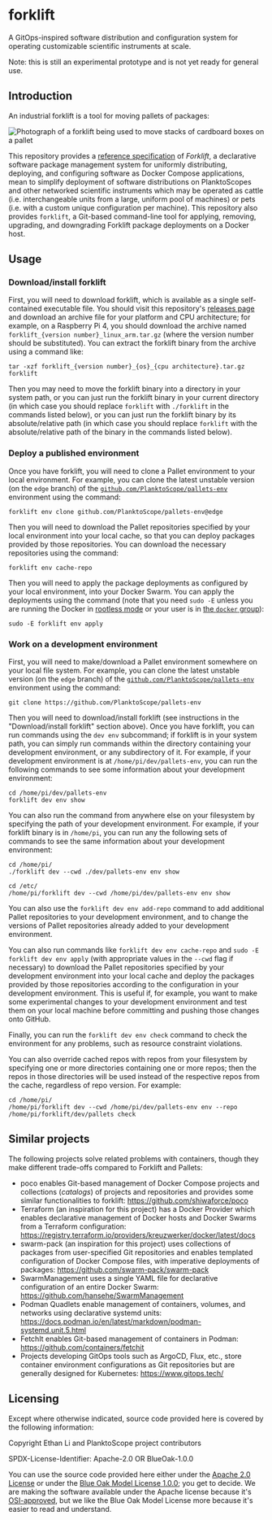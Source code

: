 # forklift

A GitOps-inspired software distribution and configuration system for operating customizable scientific instruments at scale.

Note: this is still an experimental prototype and is not yet ready for general use.

## Introduction

An industrial forklift is a tool for moving pallets of packages:

![Photograph of a forklift being used to move stacks of cardboard boxes on a pallet](https://images.rawpixel.com/image_1000/cHJpdmF0ZS9sci9pbWFnZXMvd2Vic2l0ZS8yMDIyLTExL2ZsNDk3OTgwOTA2MjctaW1hZ2UuanBn.jpg)

This repository provides a [reference specification](reference.md) of _Forklift_, a declarative software package management system for uniformly distributing, deploying, and configuring software as Docker Compose applications, mean to simplify deployment of software distributions on PlanktoScopes and other networked scientific instruments which may be operated as cattle (i.e. interchangeable units from a large, uniform pool of machines) or pets (i.e. with a custom unique configuration per machine). This repository also provides `forklift`, a Git-based command-line tool for applying, removing, upgrading, and downgrading Forklift package deployments on a Docker host.

## Usage

### Download/install forklift

First, you will need to download forklift, which is available as a single self-contained executable file. You should visit this repository's [releases page](https://github.com/PlanktoScope/forklift/releases/latest) and download an archive file for your platform and CPU architecture; for example, on a Raspberry Pi 4, you should download the archive named `forklift_{version number}_linux_arm.tar.gz` (where the version number should be substituted). You can extract the forklift binary from the archive using a command like:
```
tar -xzf forklift_{version number}_{os}_{cpu architecture}.tar.gz forklift
```

Then you may need to move the forklift binary into a directory in your system path, or you can just run the forklift binary in your current directory (in which case you should replace `forklift` with `./forklift` in the commands listed below), or you can just run the forklift binary by its absolute/relative path (in which case you should replace `forklift` with the absolute/relative path of the binary in the commands listed below).

### Deploy a published environment

Once you have forklift, you will need to clone a Pallet environment to your local environment. For example, you can clone the latest unstable version (on the `edge` branch) of the [`github.com/PlanktoScope/pallets-env`](https://github.com/PlanktoScope/pallets-env) environment using the command:
```
forklift env clone github.com/PlanktoScope/pallets-env@edge
```

Then you will need to download the Pallet repositories specified by your local environment into your local cache, so that you can deploy packages provided by those repositories. You can download the necessary repositories using the command:
```
forklift env cache-repo
```

Then you will need to apply the package deployments as configured by your local environment, into your Docker Swarm. You can apply the deployments using the command (note that you need `sudo -E` unless you are running the Docker in [rootless mode](https://docs.docker.com/engine/security/rootless/) or your user is in [the `docker` group](https://docs.docker.com/engine/install/linux-postinstall/#manage-docker-as-a-non-root-user)):
```
sudo -E forklift env apply
```

### Work on a development environment

First, you will need to make/download a Pallet environment somewhere on your local file system. For example, you can clone the latest unstable version (on the `edge` branch) of the [`github.com/PlanktoScope/pallets-env`](https://github.com/PlanktoScope/pallets-env) environment using the command:

```
git clone https://github.com/PlanktoScope/pallets-env
```

Then you will need to download/install forklift (see instructions in the "Download/install forklift" section above). Once you have forklift, you can run commands using the `dev env` subcommand; if forklift is in your system path, you can simply run commands within the directory containing your development environment, or any subdirectory of it. For example, if your development environment is at `/home/pi/dev/pallets-env`, you can run the following commands to see some information about your development environment:

```
cd /home/pi/dev/pallets-env
forklift dev env show
```

You can also run the command from anywhere else on your filesystem by specifying the path of your development environment. For example, if your forklift binary is in `/home/pi`, you can run any the following sets of commands to see the same information about your development environment:

```
cd /home/pi/
./forklift dev --cwd ./dev/pallets-env env show
```

```
cd /etc/
/home/pi/forklift dev --cwd /home/pi/dev/pallets-env env show
```

You can also use the `forklift dev env add-repo` command to add additional Pallet repositories to your development environment, and to change the versions of Pallet repositories already added to your development environment.

You can also run commands like `forklift dev env cache-repo` and `sudo -E forklift dev env apply` (with appropriate values in the `--cwd` flag if necessary) to download the Pallet repositories specified by your development environment into your local cache and deploy the packages provided by those repositories according to the configuration in your development environment. This is useful if, for example, you want to make some experimental changes to your development environment and test them on your local machine before committing and pushing those changes onto GitHub.

Finally, you can run the `forklift dev env check` command to check the environment for any problems, such as resource constraint violations.

You can also override cached repos with repos from your filesystem by specifying one or more directories containing one or more repos; then the repos in those directories will be used instead of the respective repos from the cache, regardless of repo version. For example:

```
cd /home/pi/
/home/pi/forklift dev --cwd /home/pi/dev/pallets-env env --repo /home/pi/forklift/dev/pallets check
```

## Similar projects

The following projects solve related problems with containers, though they make different trade-offs compared to Forklift and Pallets:

- poco enables Git-based management of Docker Compose projects and collections (*catalogs*) of projects and repositories and provides some similar functionalities to forklift: https://github.com/shiwaforce/poco
- Terraform (an inspiration for this project) has a Docker Provider which enables declarative management of Docker hosts and Docker Swarms from a Terraform configuration: https://registry.terraform.io/providers/kreuzwerker/docker/latest/docs
- swarm-pack (an inspiration for this project) uses collections of packages from user-specified Git repositories and enables templated configuration of Docker Compose files, with imperative deployments of packages: https://github.com/swarm-pack/swarm-pack
- SwarmManagement uses a single YAML file for declarative configuration of an entire Docker Swarm: https://github.com/hansehe/SwarmManagement
- Podman Quadlets enable management of containers, volumes, and networks using declarative systemd units: https://docs.podman.io/en/latest/markdown/podman-systemd.unit.5.html
- FetchIt enables Git-based management of containers in Podman: https://github.com/containers/fetchit
- Projects developing GitOps tools such as ArgoCD, Flux, etc., store container environment configurations as Git repositories but are generally designed for Kubernetes: https://www.gitops.tech/

## Licensing

Except where otherwise indicated, source code provided here is covered by the following information:

Copyright Ethan Li and PlanktoScope project contributors

SPDX-License-Identifier: Apache-2.0 OR BlueOak-1.0.0

You can use the source code provided here either under the [Apache 2.0 License](https://www.apache.org/licenses/LICENSE-2.0) or under the [Blue Oak Model License 1.0.0](https://blueoakcouncil.org/license/1.0.0); you get to decide. We are making the software available under the Apache license because it's [OSI-approved](https://writing.kemitchell.com/2019/05/05/Rely-on-OSI.html), but we like the Blue Oak Model License more because it's easier to read and understand.
